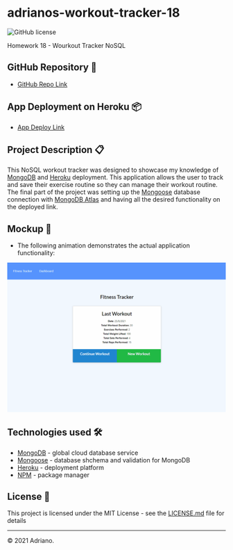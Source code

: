 # adrianos-workout-tracker-18
![GitHub license](https://img.shields.io/badge/license-MIT-green.svg)

Homework 18 - Wourkout Tracker NoSQL

## GitHub Repository 🚀

- [GitHub Repo Link](https://github.com/AdrianoArmen/adrianos-workout-tracker-18)

## App Deployment on Heroku 📦

- [App Deploy Link](https://safe-cliffs-79806.herokuapp.com/)

## Project Description 📋

This NoSQL workout tracker was designed to showcase my knowledge of [MongoDB](https://www.mongodb.com/es/cloud/atlas) and [Heroku](https://dashboard.heroku.com/apps) deployment. This application allows the user to track and save their exercise routine so they can manage their workout routine. The final part of the project was setting up the [Mongoose](https://mongoosejs.com/) database connection with [MongoDB Atlas](https://www.mongodb.com/es/cloud/atlas/register) and having all the desired functionality on the deployed link.

## Mockup 🔧

- The following animation demonstrates the actual application functionality:

![Basic navigation of the workout tracker app saving a new exercise and visiting the dashboard](./readmeimg/appfunctionality.gif)

## Technologies used 🛠️

- [MongoDB](https://www.mongodb.com/es/cloud/atlas) - global cloud database service
- [Mongoose](https://mongoosejs.com/) - database shchema and validation for MongoDB
- [Heroku](https://dashboard.heroku.com/apps) - deployment platform
- [NPM](https://www.npmjs.com/) - package manager



## License 📄

This project is licensed under the MIT License - see the [LICENSE.md](LICENSE.md) file for details

---

© 2021 Adriano.

